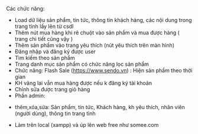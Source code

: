 ﻿﻿Các chức năng:
- Load dữ liệu sản phẩm, tin tức, thông tin khách hàng, các nội dung trong trang tỉnh lấy lên từ csdl
- Thêm nút mua hàng khi rê chuột vào sản phẩm và mua được hàng ( trang chi tiết cũng vậy )
- Thêm sản phẩm vào trang yêu thích (nút yêu thích trên màn hình)
- Đăng nhập và đăng ký được user
- Tìm kiếm theo sản phẩm
- Trang danh mục sản phẩm có chức năng lọc sản phẩm
- Chức năng: Flash Sale (https://www.sendo.vn) : Hiện sản phẩm theo thời gian
- KH vãng lai vẫn mua hàng được nếu k đăng ký tài khoản
- Chỉnh sửa được trang giỏ hàng
- Phần admin:
+ thêm,xóa,sửa: Sản phẩm, tin tức, Khách hàng, kh yêu thích, nhân viên (người dùng), thông tin trang tỉnh
- Làm trên local (xampp) và úp lên web free như somee.com